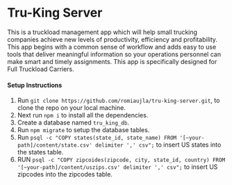 # Tru-King Server
 This is a truckload management app which will help small trucking companies achieve new levels of productivity, efficiency and profitability. This app begins with a common sense of workflow and adds easy to use tools that deliver meaningful information so your operations personnel can make smart and timely assignments. This app is specifically designed for Full Truckload Carriers. 

 #### Setup Instructions
 1. Run `git clone https://github.com/romiaujla/tru-king-server.git`, to clone the repo on your local machine.
 2. Next run `npm i` to install all the dependencies.
 3. Create a database named `tru_king_db`.
 4. Run `npm migrate` to setup the database tables.
 5. Run `psql -c "COPY states(state_id, state_name) FROM '[~your-path]/content/state.csv' delimiter ',' csv";` to insert US states into the states table.
 6. RUN `psql -c "COPY zipcoides(zipcode, city, state_id, country) FROM '[~your-path]/content/uszips.csv' delimiter ',' csv";` to insert US zipcodes into the zipcodes table.
